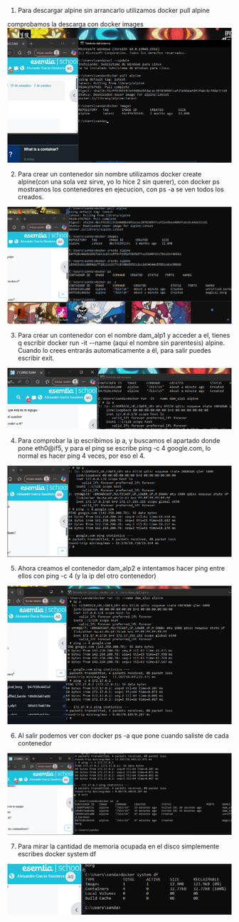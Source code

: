 1. Para descargar alpine sin arrancarlo utilizamos docker pull alpine

comprobamos la descarga con docker images
![img.png](img.png)


2. Para crear un contenedor sin nombre utilizamos docker create alpine(con una sola vez sirve, yo lo hice 2 sin querer), con docker ps mostramos los contenedores en ejecucion, con ps -a se ven todos los creados.

![img_2.png](img_2.png)

3. Para crear un contenedor con el nombre dam_alp1 y acceder a el, tienes q escribir docker run -it --name (aqui el nombre sin parentesis) alpine. Cuando lo crees entrarás automaticamente a él, para salir puedes escribir exit.

![img_3.png](img_3.png)

4. Para comprobar la ip escribimos ip a, y buscamos el apartado donde pone eth0@if5, y para el ping se escribe ping -c 4 google.com, lo normal es hacer ping 4 veces, por eso el 4.

![img_4.png](img_4.png)

5. Ahora creamos el contenedor dam_alp2 e intentamos hacer ping entre ellos con ping -c 4 (y la ip del otro contenedor)

![img_6.png](img_6.png)

6. Al salir podemos ver con docker ps -a que pone cuando saliste de cada contenedor

![img_7.png](img_7.png)

7. Para mirar la cantidad de memoria ocupada en el disco simplemente escribes docker system df

![img_8.png](img_8.png)